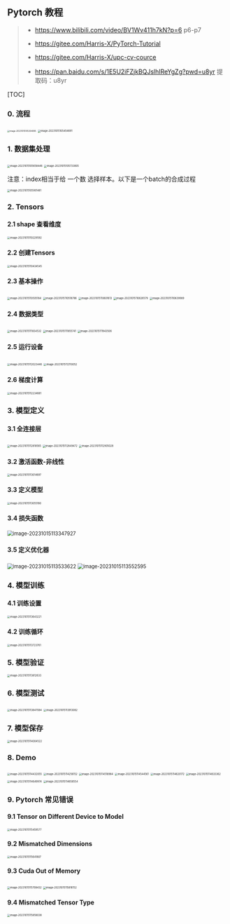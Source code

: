 ## Pytorch 教程

> - https://www.bilibili.com/video/BV1Wv411h7kN?p=6 p6-p7 
>
> - https://gitee.com/Harris-X/PyTorch-Tutorial 
>
> - https://gitee.com/Harris-X/upc-cv-cource 
>
> - https://pan.baidu.com/s/1E5U2iFZjkBQJslhIReYgZg?pwd=u8yr  提取码：u8yr

[TOC]



### 0. 流程

<img src="Pytorch 教程.assets/image-20231015105354895.png" alt="image-20231015105354895" style="zoom:33%;" />

<img src="Pytorch 教程.assets/image-20231015105454691.png" alt="image-20231015105454691" style="zoom:40%;" />

### 1. 数据集处理

<img src="Pytorch 教程.assets/image-20231015105658446.png" alt="image-20231015105658446" style="zoom: 40%;" />

<img src="Pytorch 教程.assets/image-20231015105733805.png" alt="image-20231015105733805" style="zoom: 40%;" />

注意：index相当于给 一个数 选择样本。以下是一个batch的合成过程

<img src="Pytorch 教程.assets/image-20231015105901481.png" alt="image-20231015105901481" style="zoom:40%;" />

### 2. Tensors

#### 2.1 shape 查看维度

<img src="Pytorch 教程.assets/image-20231015110229592.png" alt="image-20231015110229592" style="zoom:40%;" />

#### 2.2 创建Tensors

<img src="Pytorch 教程.assets/image-20231015110434545.png" alt="image-20231015110434545" style="zoom:40%;" />

#### 2.3 基本操作

<img src="Pytorch 教程.assets/image-20231015110505184.png" alt="image-20231015110505184" style="zoom:40%;" />

<img src="Pytorch 教程.assets/image-20231015110518786.png" alt="image-20231015110518786" style="zoom:40%;" />

<img src="Pytorch 教程.assets/image-20231015110601613.png" alt="image-20231015110601613" style="zoom:40%;" />

<img src="Pytorch 教程.assets/image-20231015110626579.png" alt="image-20231015110626579" style="zoom:40%;" />

<img src="Pytorch 教程.assets/image-20231015110639989.png" alt="image-20231015110639989" style="zoom:40%;" />

#### 2.4 数据类型

<img src="Pytorch 教程.assets/image-20231015111834532.png" alt="image-20231015111834532" style="zoom:40%;" />

<img src="Pytorch 教程.assets/image-20231015111855741.png" alt="image-20231015111855741" style="zoom:40%;" />

<img src="Pytorch 教程.assets/image-20231015111943506.png" alt="image-20231015111943506" style="zoom:40%;" />

#### 2.5 运行设备

<img src="Pytorch 教程.assets/image-20231015112023446.png" alt="image-20231015112023446" style="zoom:40%;" />

<img src="Pytorch 教程.assets/image-20231015112110052.png" alt="image-20231015112110052" style="zoom:40%;" />

#### 2.6 梯度计算

<img src="Pytorch 教程.assets/image-20231015112234681.png" alt="image-20231015112234681" style="zoom:40%;" />



### 3. 模型定义

#### 3.1 全连接层

<img src="Pytorch 教程.assets/image-20231015112818565.png" alt="image-20231015112818565" style="zoom:40%;" />

<img src="Pytorch 教程.assets/image-20231015112849472.png" alt="image-20231015112849472" style="zoom:40%;" />

<img src="Pytorch 教程.assets/image-20231015112905028.png" alt="image-20231015112905028" style="zoom:40%;" />

#### 3.2 激活函数-非线性

<img src="Pytorch 教程.assets/image-20231015113014697.png" alt="image-20231015113014697" style="zoom:40%;" />

#### 3.3 定义模型

<img src="Pytorch 教程.assets/image-20231015113055160.png" alt="image-20231015113055160" style="zoom:40%;" />

#### 3.4 损失函数

<img src="Pytorch 教程.assets/image-20231015113347927.png" alt="image-20231015113347927" style="zoom:80%;" />

#### 3.5 定义优化器

<img src="Pytorch 教程.assets/image-20231015113533622.png" alt="image-20231015113533622" style="zoom:80%;" />

<img src="Pytorch 教程.assets/image-20231015113552595.png" alt="image-20231015113552595" style="zoom:80%;" />

### 4. 模型训练

#### 4.1 训练设置

<img src="Pytorch 教程.assets/image-20231015113643221.png" alt="image-20231015113643221" style="zoom: 40%;" />

#### 4.2 训练循环

<img src="Pytorch 教程.assets/image-20231015113723761.png" alt="image-20231015113723761" style="zoom: 40%;" />

### 5. 模型验证

<img src="Pytorch 教程.assets/image-20231015113812633.png" alt="image-20231015113812633" style="zoom: 40%;" />

### 6. 模型测试

<img src="Pytorch 教程.assets/image-20231015113847084.png" alt="image-20231015113847084" style="zoom: 40%;" />

<img src="Pytorch 教程.assets/image-20231015113913082.png" alt="image-20231015113913082" style="zoom: 40%;" />

### 7. 模型保存

<img src="Pytorch 教程.assets/image-20231015114004522.png" alt="image-20231015114004522" style="zoom: 40%;" />

### 8. Demo

<img src="Pytorch 教程.assets/image-20231015114432055.png" alt="image-20231015114432055" style="zoom: 40%;" />

<img src="Pytorch 教程.assets/image-20231015114256152.png" alt="image-20231015114256152" style="zoom: 40%;" />

<img src="Pytorch 教程.assets/image-20231015114518984.png" alt="image-20231015114518984" style="zoom: 40%;" />

<img src="Pytorch 教程.assets/image-20231015114544561.png" alt="image-20231015114544561" style="zoom: 40%;" />

<img src="Pytorch 教程.assets/image-20231015114620172.png" alt="image-20231015114620172" style="zoom: 40%;" />

<img src="Pytorch 教程.assets/image-20231015114633362.png" alt="image-20231015114633362" style="zoom:40%;" />

<img src="Pytorch 教程.assets/image-20231015114649974.png" alt="image-20231015114649974" style="zoom: 40%;" />

<img src="Pytorch 教程.assets/image-20231015114658554.png" alt="image-20231015114658554" style="zoom: 40%;" />

### 9. Pytorch 常见错误

#### 9.1 Tensor on Different Device to Model

<img src="Pytorch 教程.assets/image-20231015115459577.png" alt="image-20231015115459577" style="zoom: 40%;" />

#### 9.2 Mismatched Dimensions

<img src="Pytorch 教程.assets/image-20231015115641807.png" alt="image-20231015115641807" style="zoom: 40%;" />

#### 9.3 Cuda Out of Memory

<img src="Pytorch 教程.assets/image-20231015115708432.png" alt="image-20231015115708432" style="zoom: 40%;" />

<img src="Pytorch 教程.assets/image-20231015115816152.png" alt="image-20231015115816152" style="zoom: 40%;" />

#### 9.4 Mismatched Tensor Type

<img src="Pytorch 教程.assets/image-20231015115858038.png" alt="image-20231015115858038" style="zoom: 40%;" />

